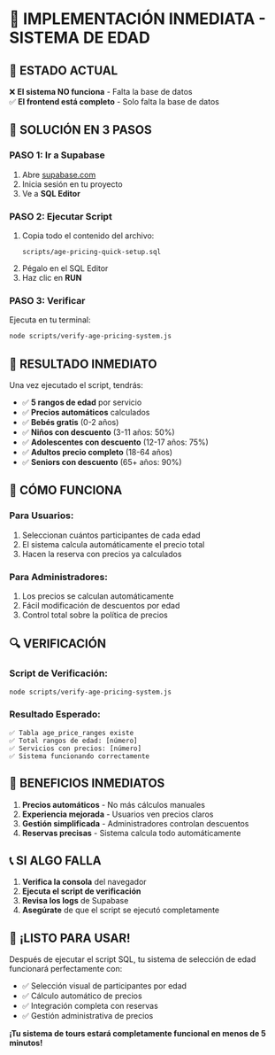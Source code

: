 # 🎯 IMPLEMENTACIÓN INMEDIATA - SISTEMA DE EDAD

## 🚨 ESTADO ACTUAL
❌ **El sistema NO funciona** - Falta la base de datos  
✅ **El frontend está completo** - Solo falta la base de datos  

## 🔧 SOLUCIÓN EN 3 PASOS

### PASO 1: Ir a Supabase
1. Abre [supabase.com](https://supabase.com)
2. Inicia sesión en tu proyecto
3. Ve a **SQL Editor**

### PASO 2: Ejecutar Script
1. Copia todo el contenido del archivo:
   ```
   scripts/age-pricing-quick-setup.sql
   ```
2. Pégalo en el SQL Editor
3. Haz clic en **RUN**

### PASO 3: Verificar
Ejecuta en tu terminal:
```bash
node scripts/verify-age-pricing-system.js
```

## 🎉 RESULTADO INMEDIATO

Una vez ejecutado el script, tendrás:

- ✅ **5 rangos de edad** por servicio
- ✅ **Precios automáticos** calculados
- ✅ **Bebés gratis** (0-2 años)
- ✅ **Niños con descuento** (3-11 años: 50%)
- ✅ **Adolescentes con descuento** (12-17 años: 75%)
- ✅ **Adultos precio completo** (18-64 años)
- ✅ **Seniors con descuento** (65+ años: 90%)

## 📱 CÓMO FUNCIONA

### Para Usuarios:
1. Seleccionan cuántos participantes de cada edad
2. El sistema calcula automáticamente el precio total
3. Hacen la reserva con precios ya calculados

### Para Administradores:
1. Los precios se calculan automáticamente
2. Fácil modificación de descuentos por edad
3. Control total sobre la política de precios

## 🔍 VERIFICACIÓN

### Script de Verificación:
```bash
node scripts/verify-age-pricing-system.js
```

### Resultado Esperado:
```
✅ Tabla age_price_ranges existe
✅ Total rangos de edad: [número]
✅ Servicios con precios: [número]
✅ Sistema funcionando correctamente
```

## 🚀 BENEFICIOS INMEDIATOS

1. **Precios automáticos** - No más cálculos manuales
2. **Experiencia mejorada** - Usuarios ven precios claros
3. **Gestión simplificada** - Administradores controlan descuentos
4. **Reservas precisas** - Sistema calcula todo automáticamente

## 📞 SI ALGO FALLA

1. **Verifica la consola** del navegador
2. **Ejecuta el script de verificación**
3. **Revisa los logs** de Supabase
4. **Asegúrate** de que el script se ejecutó completamente

## 🎯 ¡LISTO PARA USAR!

Después de ejecutar el script SQL, tu sistema de selección de edad funcionará perfectamente con:

- ✅ Selección visual de participantes por edad
- ✅ Cálculo automático de precios
- ✅ Integración completa con reservas
- ✅ Gestión administrativa de precios

**¡Tu sistema de tours estará completamente funcional en menos de 5 minutos!**

